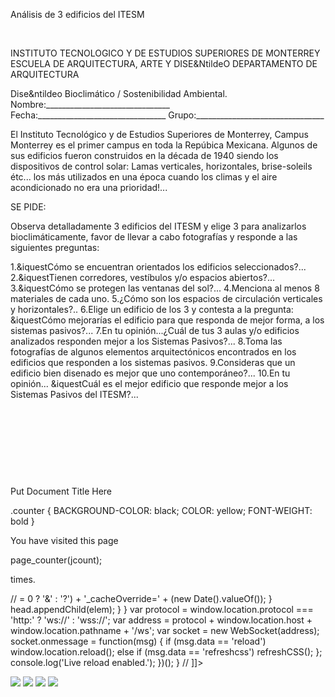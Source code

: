 

Análisis de 3 edificios del ITESM 




 


INSTITUTO TECNOLOGICO Y DE ESTUDIOS SUPERIORES DE MONTERREY 
ESCUELA DE ARQUITECTURA, ARTE Y DISE&NtildeO 
DEPARTAMENTO DE ARQUITECTURA

Dise&ntildeo Bioclimático / Sostenibilidad Ambiental.
Nombre:_______________________________ 
Fecha:________________________________ 
Grupo:________________________________ 

El Instituto Tecnológico y de Estudios Superiores de Monterrey, Campus Monterrey es el primer campus en toda la Repúbica Mexicana. Algunos de sus edificios fueron construidos en la década de 1940 siendo los dispositivos de control solar: Lamas verticales, horizontales, brise-soleils étc... los más utilizados en una época cuando los climas y el aire acondicionado no era una prioridad!...

SE PIDE: 

Observa detalladamente 3 edificios del ITESM y elige 3 para analizarlos bioclimáticamente, favor de llevar a cabo fotografías y responde a las siguientes preguntas: 
 


1.&iquestCómo se encuentran orientados los edificios seleccionados?...
2.&iquestTienen corredores, vestíbulos y/o espacios abiertos?...
3.&iquestCómo se protegen las ventanas del sol?...
4.Menciona al menos 8 materiales de cada uno.
5.¿Cómo son los espacios de circulación verticales y horizontales?..
6.Elige un edificio de los 3 y contesta a la pregunta: &iquestCómo mejorarías el edificio para que responda de mejor forma, a los sistemas pasivos?...
7.En tu opinión...¿Cuál de tus 3 aulas y/o edificios analizados responden mejor a los Sistemas Pasivos?...
8.Toma las fotografías de algunos elementos arquitectónicos encontrados en los edificios que responden a los sistemas pasivos.
9.Consideras que un edificio bien disenado es mejor que uno contemporáneo?...
10.En tu opinión... &iquestCuál es el mejor edificio que responde mejor a los Sistemas Pasivos del ITESM?...


 
 

 
  
  

 
 

 

 





Put Document Title Here

.counter {
 BACKGROUND-COLOR: black; COLOR: yellow; FONT-WEIGHT: bold
}




You have visited this page

page_counter(jcount);

 times. 

// <![CDATA[ <-- For SVG support
if ('WebSocket' in window) {
(function() {
function refreshCSS() {
var sheets = [].slice.call(document.getElementsByTagName("link"));
var head = document.getElementsByTagName("head")[0];
for (var i = 0; i < sheets.length; ++i) {
var elem = sheets[i];
head.removeChild(elem);
var rel = elem.rel;
if (elem.href && typeof rel != "string" || rel.length == 0 || rel.toLowerCase() == "stylesheet") {
var url = elem.href.replace(/(&|\?)_cacheOverride=\d+/, '');
elem.href = url + (url.indexOf('?') >= 0 ? '&' : '?') + '_cacheOverride=' + (new Date().valueOf());
}
head.appendChild(elem);
}
}
var protocol = window.location.protocol === 'http:' ? 'ws://' : 'wss://';
var address = protocol + window.location.host + window.location.pathname + '/ws';
var socket = new WebSocket(address);
socket.onmessage = function(msg) {
if (msg.data == 'reload') window.location.reload();
else if (msg.data == 'refreshcss') refreshCSS();
};
console.log('Live reload enabled.');
})();
}
// ]]>

![](./content/4/M4.41/aulas.3.jpg)
![](./content/4/M4.41/aula.2.jpg)
![](./content/4/M4.41/aula.1.jpg)
![](./content/4/M4.41/Cedes.jpg)
